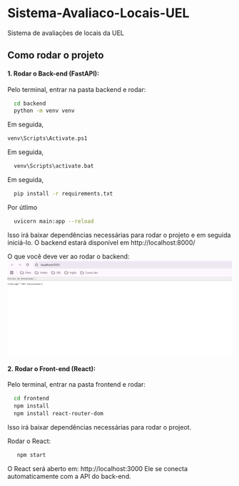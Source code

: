 # Sistema-Avaliaco-Locais-UEL
Sistema de avaliações de locais da UEL

## Como rodar o projeto

#### 1. **Rodar o Back-end (FastAPI)**:

Pelo terminal, entrar na pasta backend e rodar:
```bash
  cd backend
  python -m venv venv    
```
Em seguida,
```bash
venv\Scripts\Activate.ps1  
```
Em seguida,
```bash
  venv\Scripts\activate.bat
```
Em seguida,
```bash
  pip install -r requirements.txt  
```
Por útlimo
```bash
  uvicorn main:app --reload  
```

Isso irá baixar dependências necessárias para rodar o projeto e em seguida iniciá-lo.
O backend estará disponível em http://localhost:8000/

O que você deve ver ao rodar o backend:
![alt text](images/backend.png)

#### 2. **Rodar o Front-end (React)**:

Pelo terminal, entrar na pasta frontend e rodar:
```bash
  cd frontend
  npm install
  npm install react-router-dom
```
Isso irá baixar dependências necessárias para rodar o projeot.

Rodar o React:
```bash
   npm start
```
O React será aberto em: http://localhost:3000
Ele se conecta automaticamente com a API do back-end.